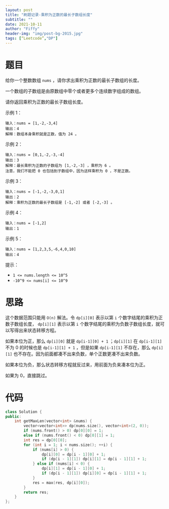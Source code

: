 ```yaml
---
layout: post
title: "刷题记录-乘积为正数的最长子数组长度"
subtitle: ""
date: 2021-10-11
author: "Fiffy"
header-img: "img/post-bg-2015.jpg"
tags: [“Leetcode”,"DP"]
---
```


# 题目

给你一个整数数组 `nums` ，请你求出乘积为正数的最长子数组的长度。

一个数组的子数组是由原数组中零个或者更多个连续数字组成的数组。

请你返回乘积为正数的最长子数组长度。

示例  1：

```
输入：nums = [1,-2,-3,4]
输出：4
解释：数组本身乘积就是正数，值为 24 。
```

示例 2：

```
输入：nums = [0,1,-2,-3,-4]
输出：3
解释：最长乘积为正数的子数组为 [1,-2,-3] ，乘积为 6 。
注意，我们不能把 0 也包括到子数组中，因为这样乘积为 0 ，不是正数。
```

示例 3：

```
输入：nums = [-1,-2,-3,0,1]
输出：2
解释：乘积为正数的最长子数组是 [-1,-2] 或者 [-2,-3] 。
```

示例 4：

```
输入：nums = [-1,2]
输出：1
```

示例 5：

```
输入：nums = [1,2,3,5,-6,4,0,10]
输出：4
```


提示：

- `1 <= nums.length <= 10^5`
- `-10^9 <= nums[i] <= 10^9`

# 思路

这个数据范围只能用 `O(n)` 解法。令 `dp[i][0]` 表示以第 `i` 个数字结尾的乘积为正数子数组长度， `dp[i][1]` 表示以第 `i` 个数字结尾的乘积为负数子数组长度，就可以写得出来状态转移方程。

如果本位为正，那么 `dp[i][0]` 就是 `dp[i-1][0] + 1` ；`dp[i][1]` 在 `dp[i-1][1]` 不为 0 的时候也是 `dp[i-1][1] + 1` ，但是如果 `dp[i-1][1]` 不存在，那么 `dp[i][1]` 也不存在。因为前面都凑不出来负数，单个正数更凑不出来负数。

如果本位为负，那么状态转移方程就反过来，用前面为负来凑本位为正。

如果为 0，直接跳过。

# 代码

```c++
class Solution {
public:
    int getMaxLen(vector<int> &nums) {
        vector<vector<int>> dp(nums.size(), vector<int>(2, 0));
        if (nums.front() > 0) dp[0][0] = 1;
        else if (nums.front() < 0) dp[0][1] = 1;
        int res = dp[0][0];
        for (int i = 1; i < nums.size(); ++i) {
            if (nums[i] > 0) {
                dp[i][0] = dp[i - 1][0] + 1;
                if (dp[i - 1][1]) dp[i][1] = dp[i - 1][1] + 1;
            } else if (nums[i] < 0) {
                dp[i][1] = dp[i - 1][0] + 1;
                if (dp[i - 1][1]) dp[i][0] = dp[i - 1][1] + 1;
            }
            res = max(res, dp[i][0]);
        }
        return res;
    }
};
```
